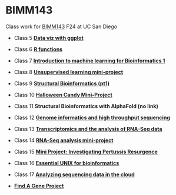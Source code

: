 # BIMM143
Class work for [BIMM143](https://github.com/sophiawang075/bimm143/) F24 at UC San Diego

- Class 5 [**Data viz with ggplot**](https://github.com/sophiawang075/bimm143/blob/main/class%205/class5.md)

- Class 6 [**R functions**](https://github.com/sophiawang075/bimm143/blob/main/Class%206%3A%20Write%20a%20Function%20Q6/Class%206-Write%20a%20Function%20Q6.md)

- Class 7 [**Introduction to machine learning for Bioinformatics 1**](https://github.com/sophiawang075/bimm143/blob/main/class%207/Class%207-Machine%20Learning%20I.md)

- Class 8 [**Unsupervised learning mini-project**](https://github.com/sophiawang075/bimm143/blob/main/Class%208/Class-8--PCA-Mini-Project.pdf)

- Class 9 [**Structural Bioinformatics (pt1)**](https://github.com/sophiawang075/bimm143/blob/main/Class%209%3A%20Structural%20Bioinformatics/Untitled.md)

- Class 10 [**Halloween Candy Mini-Project**](https://github.com/sophiawang075/bimm143/blob/main/Class%2010%3A%20Halloween%20Mini-Project/Class%2010-%20Halloween%20Mini-Project.md)

- Class 11 **Structural Bioinformatics with AlphaFold (no link)**

- Class 12 [**Genome informatics and high throughput sequencing**](https://github.com/sophiawang075/bimm143/blob/main/Class%2012%3A%20Genome%20informatics%20(online%20class)/Section%204-%20Homework.md)
- Class 13 [**Transcriptomics and the analysis of RNA-Seq data**](https://github.com/sophiawang075/bimm143/blob/main/Class%2013%3A%20Transcriptomics%20and%20the%20analysis%20of%20RNA-Seq%20data/Class%2013.md)
- Class 14 [**RNA-Seq analysis mini-project**](https://github.com/sophiawang075/bimm143/blob/main/Class%2014%3A%20RNA-Seq%20analysis%20mini-project/Class%2014.md)
- Class 15 [**Mini Project: Investigating Pertussis Resurgence**](https://github.com/sophiawang075/bimm143/blob/main/Class%2015%20Mini%20Project%3A%20Investigating%20Pertussis%20Resurgence/class%2015.md)
- Class 16 [**Essential UNIX for bioinformatics**](https://github.com/sophiawang075/bimm143/blob/main/class16/Class%2016%20graph.md)
- Class 17 [**Analyzing sequencing data in the cloud**](https://github.com/sophiawang075/bimm143/blob/main/class%2017/class%2018.md)
- [**Find A Gene Project**](https://github.com/sophiawang075/bimm143/blob/main/Find%20a%20Gene%20Project.pdf)
